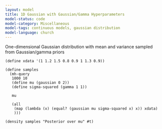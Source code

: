 ```yaml
---
layout: model
title: 1D Gaussian with Gaussian/Gamma Hyperparameters
model-status: code
model-category: Miscellaneous
model-tags: continuous models, gaussian distribution
model-language: church
---
```


One-dimensional Gaussian distribution with mean and variance
sampled from Gaussian/gamma priors

~~~~
(define xdata '(1 1.2 1.5 0.8 0.9 1 1.3 0.9))

(define samples
  (mh-query
   1000 10
   (define mu (gaussian 0 2))
   (define sigma-squared (gamma 1 1))
   
   mu

   (all
    (map (lambda (x) (equal? (gaussian mu sigma-squared x) x)) xdata)
    )))

(density samples "Posterior over mu" #t)
~~~~
